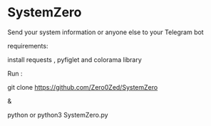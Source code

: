 # SystemZero
Send your system information or anyone else to your Telegram bot

requirements:

install requests , pyfiglet and colorama library

Run :

git clone https://github.com/Zero0Zed/SystemZero

&

python or python3 SystemZero.py
